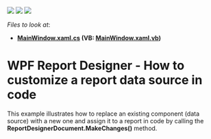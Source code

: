 <!-- default badges list -->
![](https://img.shields.io/endpoint?url=https://codecentral.devexpress.com/api/v1/VersionRange/128605234/23.1.3%2B)
[![](https://img.shields.io/badge/Open_in_DevExpress_Support_Center-FF7200?style=flat-square&logo=DevExpress&logoColor=white)](https://supportcenter.devexpress.com/ticket/details/T432556)
[![](https://img.shields.io/badge/📖_How_to_use_DevExpress_Examples-e9f6fc?style=flat-square)](https://docs.devexpress.com/GeneralInformation/403183)
<!-- default badges end -->
<!-- default file list -->
*Files to look at*:

* **[MainWindow.xaml.cs](./CS/MainWindow.xaml.cs) (VB: [MainWindow.xaml.vb](./VB/MainWindow.xaml.vb))**
<!-- default file list end -->
# WPF Report Designer - How to customize a report data source in code


<p>This example illustrates how to replace an existing component (data source) with a new one and assign it to a report in code by calling the <strong>ReportDesignerDocument.MakeChanges()</strong> method.</p>

<br/>


